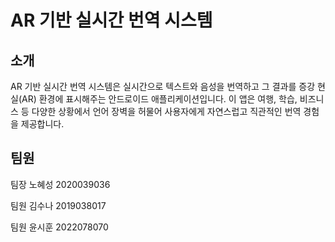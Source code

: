 # AR 기반 실시간 번역 시스템
## 소개
AR 기반 실시간 번역 시스템은 실시간으로 텍스트와 음성을 번역하고 그 결과를 증강 현실(AR) 환경에 표시해주는 안드로이드 애플리케이션입니다. 이 앱은 여행, 학습, 비즈니스 등 다양한 상황에서 언어 장벽을 허물어 사용자에게 자연스럽고 직관적인 번역 경험을 제공합니다.

## 팀원 
팀장 노혜성 2020039036

팀원 김수나 2019038017

팀원 윤시훈 2022078070
